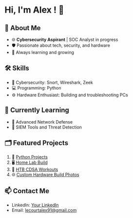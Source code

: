 # Hi, I'm Alex ! 👋

## 🌟 About Me
- 🌐 **Cybersecurity Aspirant** | SOC Analyst in progress
- 🛡️ Passionate about tech, security, and hardware
- 📜 Always learning and growing

## 🛠️ Skills
- 🔐 Cybersecurity: Snort, Wireshark, Zeek
- 💻 Programming: Python
- ⚙️ Hardware Enthusiast: Building and troubleshooting PCs

## 🌱 Currently Learning
- 📘 Advanced Network Defense
- 🔧 SIEM Tools and Threat Detection

## 🗂️ Featured Projects
1. 🐍 [Python Projects](https://github.com/AlexLecourt/Python-Project)
2. 🖥️ [Home Lab Build](https://github.com/AlexLecourt/HomeLabBuild/blob/main/README.md)
3. 💪 [HTB CDSA Workouts](https://github.com/AlexLecourt/HTB-CDSA-Workouts/blob/main/README.md)  
4. 🌐 [Custom Hardware Build Photos](https://github.com/AlexLecourt/Custom-Hardware-Build-Photos)

## 📫 Contact Me
- LinkedIn: [Your LinkedIn](https://www.linkedin.com/in/alex-lecourt-73207b2a2/)
- Email: lecourtalex91@gmail.com
